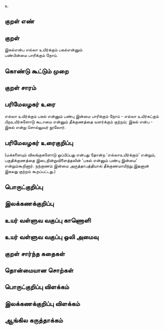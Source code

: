 உ

## குறள் எண் 


## குறள் 
இகல்என்ப எல்லா உயிர்க்கும் பகல்என்னும்  
பண்பின்மை பாரிக்கும் நோய்.

## கொண்டு கூட்டும் முறை


## குறள் சாரம் 


## பரிமேலழகர் உரை
எல்லா உயிர்க்கும் பகல் என்னும் பண்பு இன்மை பாரிக்கும் நோய் - எல்லா உயிர்கட்கும் பிறஉயிர்களோடு கூடாமை என்னும் தீக்குணத்தை வளர்க்கும் குற்றம்; இகல் என்ப - இகல் என்று சொல்லுவர் நூலோர். 
## பரிமேலழகர் உரைகுறிப்பு   
(மக்களையும் விலங்குகளோடு ஒப்பிப்பது என்பது தோன்ற 'எல்லாஉயிர்க்கும்' என்றும், பகுதிக்குணத்தை இடைநின்றுவிளைத்தலின் 'பகல் என்னும் பண்பு இன்மை' என்றும்கூறினார். நற்குணம் இன்மை அருத்தாபத்தியால் தீக்குணமாயிற்று.இதனான் இகலது குற்றம் கூறப்பட்டது.)


## பொருட்குறிப்பு 


## இலக்கணக்குறிப்பு  


## உயர் வள்ளுவ வகுப்பு காணொளி


## உயர் வள்ளுவ வகுப்பு ஒலி அமைவு 

 
## குறள் சார்ந்த கதைகள் 


## தொன்மையான சொற்கள்


## பொருட்குறிப்பு விளக்கம்


## இலக்கணக்குறிப்பு விளக்கம்


## ஆங்கில கருத்தாக்கம் 


